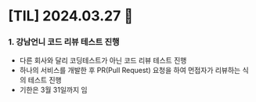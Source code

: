 # [TIL] 2024.03.27 📘

### 1. 강남언니 코드 리뷰 테스트 진행
- 다른 회사와 달리 코딩테스트가 아닌 코드 리뷰 테스트 진행
- 하나의 서비스를 개발한 후 PR(Pull Request) 요청을 하여 먼접자가 리뷰하는 식의 테스트 진행
- 기한은 3월 31일까지 임
